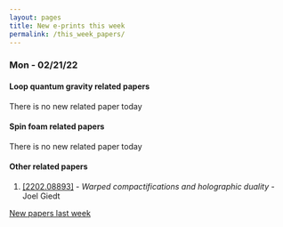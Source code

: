 ```yaml
---
layout: pages
title: New e-prints this week
permalink: /this_week_papers/
---
```




### Mon - 02/21/22

#### Loop quantum gravity related papers

There is no new related paper today 

#### Spin foam related papers

There is no new related paper today 



#### Other related papers

1. [[2202.08893]](https://arxiv.org/abs/2202.08893) - *Warped compactifications and holographic duality* - Joel Giedt






[New papers last week]({{site.url}}/archived/weekly/pre-prints/2022/02/21/archived_weekly_papers.html)